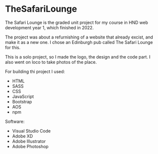 # TheSafariLounge

The Safari Lounge is the graded unit project for my course in HND web development year 1, which finished in 2022.

The project was about a refurnishing of a website that already excist, and make it as a new one. I chose an Edinburgh pub called The Safari Lounge for this.

This is a solo project, so I made the logo, the design and the code part. I also went on loco to take photos of the place.

For building thi project I used:

- HTML
- SASS
- CSS
- JavaScript
- Bootstrap
- AOS
- npm

Software:
- Visual Studio Code
- Adobe XD
- Adobe Illustrator
- Adobe Photoshop
